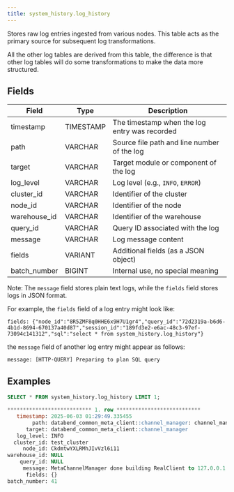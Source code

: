 ```yaml
---
title: system_history.log_history
---
```


Stores raw log entries ingested from various nodes. This table acts as the primary source for subsequent log transformations.

All the other log tables are derived from this table, the difference is that other log tables will do some transformations to make the data more structured.

## Fields

| Field        | Type      | Description                                      |
|--------------|-----------|--------------------------------------------------|
| timestamp    | TIMESTAMP | The timestamp when the log entry was recorded    |
| path         | VARCHAR   | Source file path and line number of the log      |
| target       | VARCHAR   | Target module or component of the log            |
| log_level    | VARCHAR   | Log level (e.g., `INFO`, `ERROR`)                    |
| cluster_id   | VARCHAR   | Identifier of the cluster                        |
| node_id      | VARCHAR   | Identifier of the node                           |
| warehouse_id | VARCHAR   | Identifier of the warehouse                      |
| query_id     | VARCHAR   | Query ID associated with the log                 |
| message      | VARCHAR   | Log message content                              |
| fields       | VARIANT   | Additional fields (as a JSON object)             |
| batch_number | BIGINT    | Internal use, no special meaning                 |

Note: The `message` field stores plain text logs, while the `fields` field stores logs in JSON format.

For example, the `fields` field of a log entry might look like:
```
fields: {"node_id":"8R5ZMF8q0HHE6x9H7U1gr4","query_id":"72d2319a-b6d6-4b1d-8694-670137a40d87","session_id":"189fd3e2-e6ac-48c3-97ef-73094c141312","sql":"select * from system_history.log_history"}
```

the `message` field of another log entry might appear as follows:
```
message: [HTTP-QUERY] Preparing to plan SQL query
```

## Examples

```sql
SELECT * FROM system_history.log_history LIMIT 1;

*************************** 1. row ***************************
   timestamp: 2025-06-03 01:29:49.335455
        path: databend_common_meta_client::channel_manager: channel_manager.rs:86
      target: databend_common_meta_client::channel_manager
   log_level: INFO
  cluster_id: test_cluster
     node_id: CkdmtwYXLRMhJIvVzl6i11
warehouse_id: NULL
    query_id: NULL
     message: MetaChannelManager done building RealClient to 127.0.0.1:9191, start handshake
      fields: {}
batch_number: 41
```
